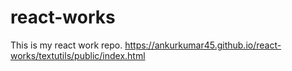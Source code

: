 # react-works
This is my react work repo.
https://ankurkumar45.github.io/react-works/textutils/public/index.html
